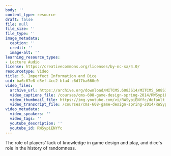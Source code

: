 ```yaml
---
body: ''
content_type: resource
draft: false
file: null
file_size: ''
file_type: ''
image_metadata:
  caption: ''
  credit: ''
  image-alt: ''
learning_resource_types:
- Lecture Audio
license: https://creativecommons.org/licenses/by-nc-sa/4.0/
resourcetype: Video
title: 5. Imperfect Information and Dice
uid: ba6c67e8-d5ef-4cc2-bfa4-c6d17ba660e0
video_files:
  archive_url: https://archive.org/download/MITCMS.608JS14/MITCMS_608S14_ses05.mp3
  video_captions_file: /courses/cms-608-game-design-spring-2014/RWSypiENYfc_captions.webvtt
  video_thumbnail_file: https://img.youtube.com/vi/RWSypiENYfc/default.jpg
  video_transcript_file: /courses/cms-608-game-design-spring-2014/RWSypiENYfc_transcript.pdf
video_metadata:
  video_speakers: ''
  video_tags: ''
  youtube_description: ''
  youtube_id: RWSypiENYfc
---
```

The role of players' lack of knowledge in game design and play, and dice's role in the history of randomness.